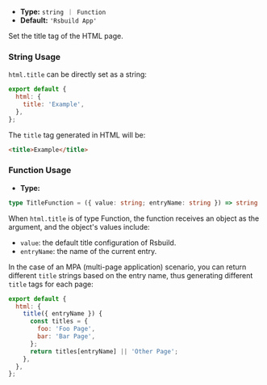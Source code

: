- **Type:** `string ｜ Function`
- **Default:** `'Rsbuild App'`

Set the title tag of the HTML page.

### String Usage

`html.title` can be directly set as a string:

```js
export default {
  html: {
    title: 'Example',
  },
};
```

The `title` tag generated in HTML will be:

```html
<title>Example</title>
```

### Function Usage

- **Type:**

```ts
type TitleFunction = ({ value: string; entryName: string }) => string | void;
```

When `html.title` is of type Function, the function receives an object as the argument, and the object's values include:

- `value`: the default title configuration of Rsbuild.
- `entryName`: the name of the current entry.

In the case of an MPA (multi-page application) scenario, you can return different `title` strings based on the entry name, thus generating different `title` tags for each page:

```js
export default {
  html: {
    title({ entryName }) {
      const titles = {
        foo: 'Foo Page',
        bar: 'Bar Page',
      };
      return titles[entryName] || 'Other Page';
    },
  },
};
```
